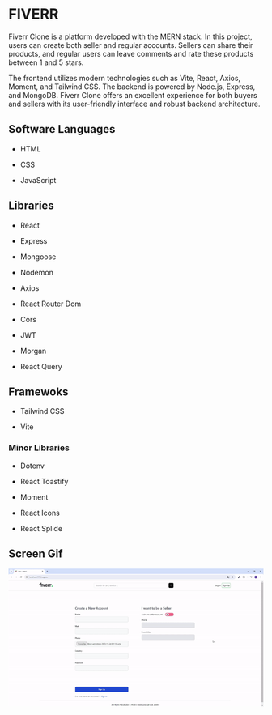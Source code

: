 <h1>FIVERR</h1>

Fiverr Clone is a platform developed with the MERN stack. In this project, users can create both seller and regular accounts. Sellers can share their products, and regular users can leave comments and rate these products between 1 and 5 stars.

The frontend utilizes modern technologies such as Vite, React, Axios, Moment, and Tailwind CSS. The backend is powered by Node.js, Express, and MongoDB. Fiverr Clone offers an excellent experience for both buyers and sellers with its user-friendly interface and robust backend architecture.

<h2> Software Languages </h2>

- HTML

- CSS

- JavaScript

<h2> Libraries </h2>

- React

- Express

- Mongoose

- Nodemon

- Axios

- React Router Dom

- Cors

- JWT

- Morgan

- React Query

<h2> Framewoks </h2>

- Tailwind CSS

- Vite

<h3> Minor Libraries </h3>

- Dotenv

- React Toastify

- Moment

- React Icons

- React Splide

<h2> Screen Gif </h2>

![](fiverr.gif)
